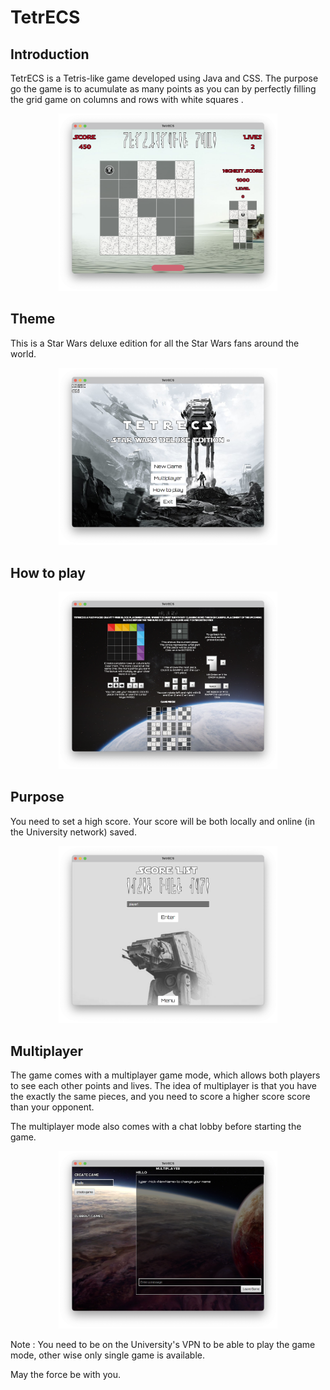 # TetrECS

## Introduction 

TetrECS is a Tetris-like game developed using Java and CSS. The purpose go the game is to acumulate as many points as you can by perfectly filling the grid game on columns and rows with white squares .

<p align="center"><img width="350" src="https://github.com/LucianSerbanescu/TetrECS/blob/main/Game%20Screenshots/Screenshot%202023-09-10%20at%205.58.37%20pm.png" alt="distributed_file_storage_system"/></p> 

## Theme

This is a Star Wars deluxe edition for all the Star Wars fans around the world.  

<p align="center"><img width="350" src="https://github.com/LucianSerbanescu/TetrECS/blob/main/Game%20Screenshots/Screenshot%202023-09-10%20at%205.57.42%20pm.png?raw=true"/></p> 

## How to play

<p align="center"><img width="350" src="https://github.com/LucianSerbanescu/TetrECS/blob/main/Game%20Screenshots/Screenshot%202023-09-10%20at%205.59.48%20pm.png?raw=true"/></p> 

## Purpose

You need to set a high score. Your score will be both locally and online (in the University network) saved.

<p align="center"><img width="350" src="https://github.com/LucianSerbanescu/TetrECS/blob/main/Game%20Screenshots/Screenshot%202023-09-10%20at%205.59.30%20pm.png?raw=true"/></p> 

## Multiplayer 

The game comes with a multiplayer game mode, which allows both players to see each other points and lives. The idea of multiplayer is that you have the exactly the same pieces, and you need to score a higher score score than your opponent.

The multiplayer mode also comes with a chat lobby before starting the game.

<p align="center"><img width="350" src="https://github.com/LucianSerbanescu/TetrECS/blob/main/Game%20Screenshots/Screenshot%202023-09-10%20at%206.04.27%20pm.png?raw=true"/></p> 

Note : You need to be on the University's VPN to be able to play the game mode, other wise only single game is available.


May the force be with you.